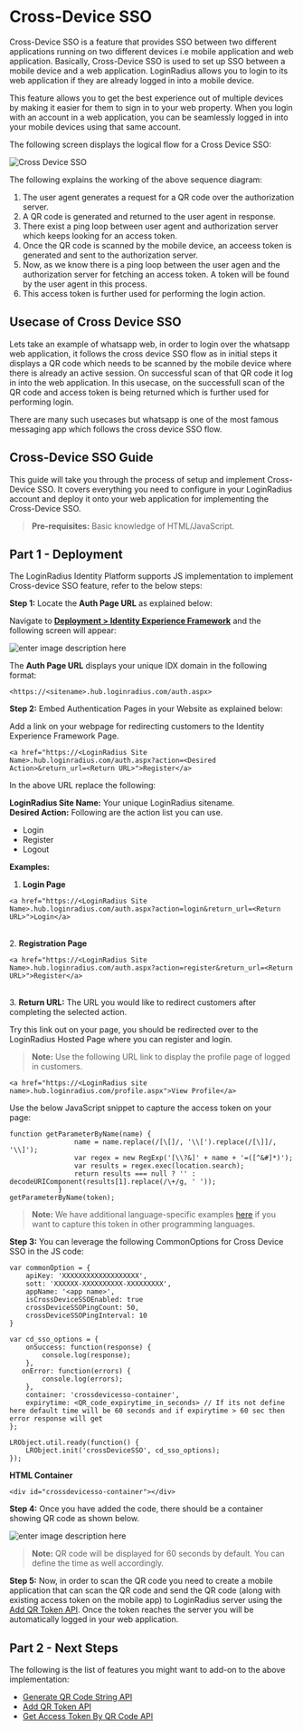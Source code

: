 # Cross-Device SSO

Cross-Device SSO is a feature that provides SSO between two different applications running on two different devices i.e mobile application and web application. Basically, Cross-Device SSO is used to set up SSO between a mobile device and a web application. LoginRadius allows you to login to its web application if they are already logged in into a mobile device.

This feature allows you to get the best experience out of multiple devices by making it easier for them to sign in to your web property.  When you login with an account in a web application, you can be seamlessly logged in into your mobile devices using that same account. 

The following screen displays the logical flow for a Cross Device SSO:

![Cross Device SSO](https://apidocs.lrcontent.com/images/Cross-Device-SSO-1_1145160490b86c2a248.34624798.png "Cross Device SSO")

The following explains the working of the above sequence diagram:

1. The user agent generates a request for a QR code over the authorization server.
2. A QR code is generated and returned to the user agent in response.
3. There exist a ping loop between user agent and authorization server which keeps looking for an access token.
4. Once the QR code is scanned by the mobile device, an acceess token is generated and sent to the authorization server.
5. Now, as we know there is a ping loop between the user agen and the authorization server for fetching an access token. A token will be found by the user agent in this process.
6. This access token is further used for performing the login action.

## Usecase of Cross Device SSO

Lets take an example of whatsapp web, in order to login over the whatsapp web application, it follows the cross device SSO flow as in initial steps it displays a QR code which needs to be scanned by the mobile device where there is already an active session. On successful scan of that QR code it log in into the web application. In this usecase, on the successfull scan of the QR code and access token is being returned which is further used for performing login.

There are many such usecases but whatsapp is one of the most famous messaging app which follows the cross device SSO flow.

## Cross-Device SSO Guide

This guide will take you through the process of setup and implement Cross-Device SSO. It covers everything you need to configure in your LoginRadius account and deploy it onto your web application for implementing the Cross-Device SSO.

> **Pre-requisites:** Basic knowledge of HTML/JavaScript.

## Part 1 - Deployment

The LoginRadius Identity Platform supports JS implementation to implement Cross-device SSO feature, refer to the below steps:

**Step 1:** Locate the **Auth Page URL** as explained below:

Navigate to [**Deployment > Identity Experience Framework**](https://adminconsole.loginradius.com/deployment/idx) and the following screen will appear:

![enter image description here](https://apidocs.lrcontent.com/images/Deployment_LoginRadius_User_Dashboard-19_319815f16e49ce89f21.54010352.png "")

The **Auth Page URL** displays your unique IDX domain in the following format:

```
<https://<sitename>.hub.loginradius.com/auth.aspx>
```
**Step 2:** Embed Authentication Pages in your Website as explained below:

Add a link on your webpage for redirecting customers to the Identity Experience Framework Page.

```
<a href="https://<LoginRadius Site Name>.hub.loginradius.com/auth.aspx?action=<Desired Action>&return_url=<Return URL>">Register</a>
```
In the above URL replace the following:

**LoginRadius Site Name:** Your unique LoginRadius sitename.<br>
**Desired Action:** Following are the action list you can use.

- Login
- Register
- Logout

**Examples:**

1. **Login Page**

```
<a href="https://<LoginRadius Site Name>.hub.loginradius.com/auth.aspx?action=login&return_url=<Return URL>">Login</a>
```
<br> 2. **Registration Page**

```
<a href="https://<LoginRadius Site Name>.hub.loginradius.com/auth.aspx?action=register&return_url=<Return URL>">Register</a>
```
<br> 3. **Return URL:** The URL you would like to redirect customers after completing the selected action.

Try this link out on your page, you should be redirected over to the LoginRadius Hosted Page where you can register and login.

> **Note:** Use the following URL link to display the profile page of logged in customers.

```
<a href="https://<LoginRadius site name>.hub.loginradius.com/profile.aspx">View Profile</a>
```

Use the below JavaScript snippet to capture the access token on your page:

```
function getParameterByName(name) {
                name = name.replace(/[\[]/, '\\[').replace(/[\]]/, '\\]');
                var regex = new RegExp('[\\?&]' + name + '=([^&#]*)');
                var results = regex.exec(location.search);
                return results === null ? '' : decodeURIComponent(results[1].replace(/\+/g, ' '));
            }
getParameterByName(token);
```
> **Note:** We have additional language-specific examples [here](/libraries/identity-experience-framework/usage/#tokenhandling8) if you want to capture this token in other programming languages.

**Step 3:** You can leverage the following CommonOptions for Cross Device SSO in the JS code:

```
var commonOption = {
    apiKey: 'XXXXXXXXXXXXXXXXXXX',
    sott: 'XXXXXX-XXXXXXXXXX-XXXXXXXXX',
    appName: '<app name>',
    isCrossDeviceSSOEnabled: true
    crossDeviceSSOPingCount: 50,
    crossDeviceSSOPingInterval: 10
}
```


```
var cd_sso_options = {
    onSuccess: function(response) {
        console.log(response);
    },
   onError: function(errors) {
        console.log(errors);
    },
    container: 'crossdevicesso-container',
    expirytime: <QR_code_expirytime_in_seconds> // If its not define here default time will be 60 seconds and if expirytime > 60 sec then error response will get
};
  
LRObject.util.ready(function() {
    LRObject.init('crossDeviceSSO', cd_sso_options);
});
```
**HTML Container**

```
<div id="crossdevicesso-container"></div>
```
**Step 4:** Once you have added the code, there should be a container showing QR code as shown below.

![enter image description here](https://apidocs.lrcontent.com/images/03e8f789-6826-4135-94b7-9d348141bd8c-1_318795f16df90064740.22307826.png "")

> **Note:** QR code will be displayed for 60 seconds by default. You can define the time as well accordingly. 

**Step 5:** Now, in order to scan the QR code you need to create a mobile application that can scan the QR code and send the QR code (along with existing access token on the mobile app) to LoginRadius server using the [Add QR Token API](/api/v2/single-sign-on/cross-device-sso/add-qr-token/). Once the token reaches the server you will be automatically logged in your web application.

## Part 2 - Next Steps

The following is the list of features you might want to add-on to the above implementation:

- [Generate QR Code String API](/api/v2/single-sign-on/cross-device-sso/generate-qr-code-string/)
- [Add QR Token API](/api/v2/single-sign-on/cross-device-sso/add-qr-token/)
- [Get Access Token By QR Code API](/api/v2/single-sign-on/cross-device-sso/get-access-token-by-qr-code/)
